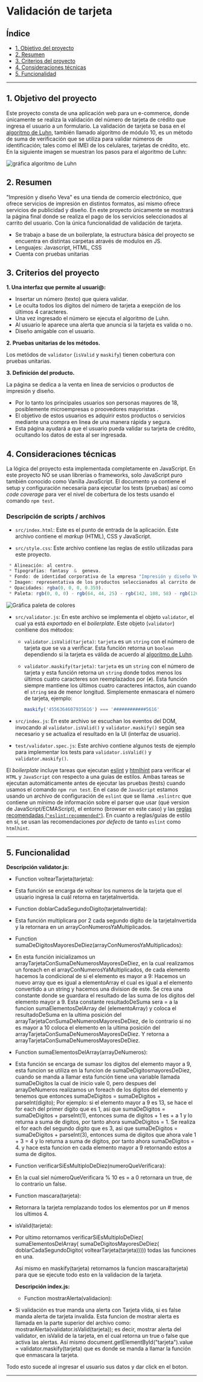 
# Validación de tarjeta

## Índice

* [1. Objetivo del proyecto](#1-objetivo-del-proyecto)
* [2. Resumen](#2-resumen)
* [3. Criterios del proyecto](#3-criterios-del-proyecto)
* [4. Consideraciones técnicas](#4-consideraciones-técnicas)
* [5. Funcionalidad](#5-funcionalidad)

***

## 1. Objetivo del proyecto

Este proyecto consta de una aplicación web para un e-commerce, donde únicamente se realiza la validación del número de tarjeta de crédito que ingresa el usuario a un formulario. 
La validación de tarjeta se basa en el [algoritmo de Luhn](https://es.wikipedia.org/wiki/Algoritmo_de_Luhn), también llamado algoritmo de módulo 10, es un método de suma de verificación que se utiliza para validar números de identificación; tales como el IMEI de los
celulares, tarjetas de crédito, etc.
En la siguiente imagen se muestran los pasos para el algoritmo de Luhn:

![gráfica algoritmo de Luhn](https://github.com/GenovevaCastro/DEV008-card-validation-veva/blob/main/src/Imagen%20algoritmo.jpg?raw=true)

## 2. Resumen

"Impresión y diseño Veva" es una tienda de comercio electrónico, que ofrece servicios de impresión en distintos formatos, así mismo ofrece servicios de publicidad y diseño. 
En este proyecto únicamente se mostrará la página final donde se realiza el pago de los servicios seleccionados al carrito del usuario. 
Con la única funcionalidad de validación de tarjeta.

* Se trabajo a base de un boilerplate, la estructura básica del proyecto se encuentra en distintas carpetas através de modulos en JS. 
* Lenguajes: Javascript, HTML, CSS
* Cuenta con pruebas unitarias

## 3. Criterios del proyecto

**1. Una interfaz que permite al usuari@:**

* Insertar un número (texto) que quiera validar.    
* Le oculta todos los dígitos del número de tarjeta a exepción de los últimos 4 caracteres.
* Una vez ingresado el número se ejecuta el algoritmo de Luhn. 
* Al usuario le aparece una alerta que anuncia si la tarjeta es valida o no.   
* Diseño amigable con el usuario. 

**2. Pruebas unitarias de los métodos.**  

Los metódos de `validator` (`isValid` y `maskify`) tienen cobertura con pruebas unitarias.
  
**3. Definición del producto.**  

La página se dedica a la venta en linea de servicios o productos de impresión y diseño.  

* Por lo tanto los principales usuarios son personas mayores de 18, posiblemente microempresas o proovedores mayoristas .
* El objetivo de estos usuarios es adquirir estos productos o servicios mediante una compra en linea de una manera rápida y segura. 
* Esta página ayudará a que el usuario pueda validar su tarjeta de crédito, ocultando los datos de esta al ser ingresada.

## 4. Consideraciones técnicas

La lógica del proyecto esta implementada completamente en JavaScript. 
En este proyecto NO se usan librerías o frameworks, solo JavaScript puro también conocido como Vanilla JavaScript.
El documento ya contiene el setup y configuración necesaria para ejecutar los tests (pruebas) así como _code coverage_ para ver el nivel de cobertura de los tests usando el comando `npm
test`.

### Descripción de scripts / archivos

* `src/index.html`: Este es el punto de entrada de la aplicación. Este archivo contiene el _markup_ (HTML), CSS y JavaScript.

* `src/style.css`: Este archivo contiene las reglas de estilo utilizadas para este proyecto.

```js
 * Alineación: al centro.
 * Tipografías: fantasy  &  geneva.
 * Fondo: de identidad corporativa de la empresa "Impresión y diseño Veva".
 * Imagen: representativa de los productos seleccionados al carrito de compras.
 * Opacidades: rgba(0, 0, 0, 0.359).
 * Paleta: rgb(0, 0, 0) - rgb(64, 44, 25) - rgb(142, 108, 58) - rgb(126, 93, 48) - rgb(255, 255, 255) - rgb(194, 12, 14)
 ```

![Gráfica paleta de colores](<https://github.com/GenovevaCastro/DEV008-card-validation-veva/blob/main/src/Paleta%20de%20clores.jpg?raw=true>)

* `src/validator.js`: En este archivo se implementa el objeto `validator`, el cual ya está _exportado_ en el _boilerplate_. 
Este objeto (`validator`) conitiene dos métodos:
  - `validator.isValid(tarjeta)`: `tarjeta` es un `string`
     con el número de tarjeta que se va a verificar. Esta función retorna
     un `boolean` dependiendo si la tarjeta es válida de acuerdo al [algoritmo de Luhn](https://es.wikipedia.org/wiki/Algoritmo_de_Luhn).

  - `validator.maskify(tarjeta)`: `tarjeta` es un `string` con
    el número de tarjeta y esta función retorna un `string` donde todos menos
    los últimos cuatro caracteres son reemplazados por (`#`).
    Esta función siempre mantiene los últimos cuatro caracteres
    intactos, aún cuando el `string` sea de menor longitud.
    Simplemente enmascara el número de tarjeta, ejemplo:

    ```js
    maskify('4556364607935616') === '############5616'
    
    ```

* `src/index.js`: En este archivo se escuchan los eventos del DOM, invocando al
  `validator.isValid()` y `validator.maskify()` según sea necesario y se
  actualiza el resultado en la UI (interfaz de usuario).

* `test/validator.spec.js`: Este archivo contiene algunos tests de ejemplo para
  implementar los tests para `validator.isValid()` y `validator.maskify()`.

El _boilerplate_ incluye tareas que ejecutan [eslint](https://eslint.org/) y
[htmlhint](https://github.com/yaniswang/HTMLHint) para verificar el `HTML` y
`JavaScript` con respecto a una guías de estilos. Ambas tareas se ejecutan
automáticamente antes de ejecutar las pruebas (tests) cuando usamos el comando
`npm run test`. En el caso de `JavaScript` estamos usando un archivo de
configuración de `eslint` que se llama `.eslintrc` que contiene un mínimo de
información sobre el parser que usar (qué version de JavaScript/ECMAScript), el entorno (browser en este caso) y las [reglas recomendadas (`"eslint:recommended"`)](https://eslint.org/docs/rules/).
En cuanto a reglas/guías de estilo en sí, se usan las recomendaciones _por defecto_ de tanto `eslint` como `htmlhint`.

***

## 5. Funcionalidad

**Descripción validator.js:**

* Function voltearTarjeta(tarjeta): 
- Esta función se encarga de voltear los numeros de la tarjeta que el usuario ingresa la cuál retorna en tarjetaInvertida.

* Function doblarCadaSegundoDigito(tarjetaInvertida): 
- Esta función multiplicara por 2 cada segundo digito de la tarjetaInvertida y la retornara en un arrayConNumerosYaMultiplicados.

* Function sumaDeDigitosMayoresDeDiez(arrayConNumerosYaMultiplicados):
- En esta función inicializamos un arrayTarjetaConSumaDeNumerosMayoresDeDiez, en la cual  realizamos un foreach en el arrayConNumerosYaMultiplicados, de cada elemento hacemos la   condicional de si el elemento es mayor a 9: 
 Hacemos un nuevo array que es igual a elementoArray el cual es igual a el elemento convertido a un string y hacemos una division de este. Se crea una constante donde se guardara el resultado de las suma de los digitos del elemento mayor a 9.
 Esta constante resultadoDeSuma sera = a la funcion sumaElementosDelArray del (elementoArray) y coloca el resultadoDeSuma en la ultima posición del arrayTarjetaConSumaDeNumerosMayoresDeDiez, de lo contrario si no es mayor a 10 coloca el elemento en la ultima posición del arrayTarjetaConSumaDeNumerosMayoresDeDiez. Y retorna a arrayTarjetaConSumaDeNumerosMayoresDeDiez.

* Function sumaElementosDelArray(arrayDeNumeros):
- Esta función se encarga de sumasr los digitos del elemento mayor a 9, esta funcion se utiliza en la funcion de sumaDeDigitosmayoresDeDiez, cuando se manda a llamar esta función tiene una variable llamada sumaDeDigitos la cual de inicio vale 0, pero despues del arrayDeNumeros realizamos un foreach de los digitos del elemento y tenemos que entonces sumaDeDigitos = sumaDeDigitos + parseInt(digito); 
Por ejemplo: si el elemento mayor a 9 es 13, se hace el for each del primer digito que es 1, asi que sumaDeDigitos = sumaDeDigitos + parseInt(1), entonces suma de digitos + 1 es + a 1 y lo returna a suma de digitos, por tanto ahora sumaDeDigitos = 1.
Se realiza el for each del segundo digito que es 3, asi que sumaDeDigitos = sumaDeDigitos + parseInt(3), entonces suma de digitos que ahora vale 1 + 3 = 4 y lo returna a suma de digitos, por tanto ahora sumaDeDigitos = 4.
y hace esta funcion en cada elemento mayor a 9 retornando estos a suma de digitos. 
 
* Function verificarSiEsMultiploDeDiez(numeroQueVerificara):
- En la cual siel númeroQueVerificara % 10 es = a 0 retornara un true, de lo contrario un false. 

* Function mascara(tarjeta):
- Retornara la tarjeta remplazando todos los elementos por un # menos los ultimos 4.

* isValid(tarjeta): 
- Por ultimo retornamos verificarSiEsMultiploDeDiez(
      sumaElementosDelArray(
        sumaDeDigitosMayoresDeDiez(
          doblarCadaSegundoDigito(
            voltearTarjeta(tarjeta))))) todas las funciones en una.

  Así mismo en maskify(tarjeta) retornamos la funcion mascara(tarjeta) para que se ejecute todo esto en la validacion de la tarjeta.

  **Descripción index.js:**

  * Function mostrarAlerta(validacion):
- Si validación es true manda una alerta con Tarjeta vlida, si es false manda alerta de tarjeta invalida.
Esta funcion de mostrar alerta es llamada en la parte superior del archivo como: mostrarAlerta(validator.isValid(tarjeta)); es decir, mostrar alerta del validator, en isValid de la tarjeta, en el cual retorna un true o false que activa las alertas. 
Así mismo document.getElementById("tarjeta").value = validator.maskify(tarjeta) que es donde se manda a llamar la función que enmascara la tarjeta.

Todo esto sucede al ingresar el usuario sus datos y dar click en el boton. 

***
